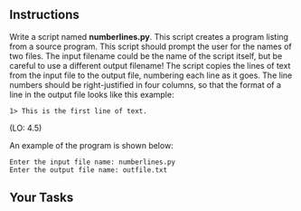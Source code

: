 ## Instructions

Write a script named **numberlines.py**. This script creates a program listing from a source program. This script should prompt the user for the names of two files. The input filename could be the name of the script itself, but be careful to use a different output filename! The script copies the lines of text from the input file to the output file, numbering each line as it goes. The line numbers should be right-justified in four columns, so that the format of a line in the output file looks like this example:

```
1> This is the first line of text.
```

(LO: 4.5)

An example of the program is shown below:

```
Enter the input file name: numberlines.py
Enter the output file name: outfile.txt
```

## Your Tasks

